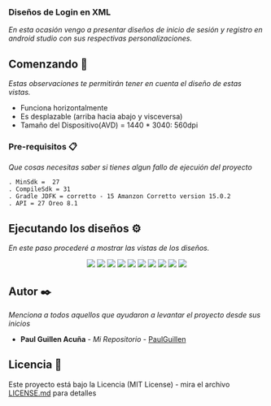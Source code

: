 ### Diseños de Login en XML

_En esta ocasión vengo a presentar diseños de inicio de sesión y registro en android studio con sus respectivas personalizaciones._

## Comenzando 🚀

_Estas observaciones te permitirán tener en cuenta el diseño de estas vistas._
 * Funciona horizontalmente
 * Es desplazable (arriba hacia abajo y visceversa)
 * Tamaño del Dispositivo(AVD) = 1440 * 3040: 560dpi

### Pre-requisitos 📋

_Que cosas necesitas saber si tienes algun fallo de ejecuión del proyecto_

```
. MinSdk =  27
. CompileSdk = 31
. Gradle JDFK = corretto - 15 Amanzon Corretto version 15.0.2
. API = 27 Oreo 8.1
```

## Ejecutando los diseños ⚙️

_En este paso procederé a mostrar las vistas de los diseños._

<p align="center">

 <img src="https://i.postimg.cc/W4hHHCN5/Main1.png"/>
 <img src="https://i.postimg.cc/gjYyfLyG/Register1.png"/>
 
  <img src="https://i.postimg.cc/qBLx2Q0q/Main2.png"/>
  <img src="https://i.postimg.cc/fR37nNdS/Register2.png"/>

  <img src="https://i.postimg.cc/x1c8TG9c/Main3.png"/>
  <img src="https://i.postimg.cc/02rPp8F4/Register3.png"/>

  <img src="https://i.postimg.cc/NF1kKqYf/Register4.png"/>
   <img src="https://i.postimg.cc/ZKtf4jZ5/Main4.png"/>

  <img src="https://i.postimg.cc/NfcxWM7y/Main5.png"/>
  <img src="https://i.postimg.cc/brjQcCbX/Register5.png"/>
 
</p>

## Autor ✒️

_Menciona a todos aquellos que ayudaron a levantar el proyecto desde sus inicios_

* **Paul Guillen Acuña** - *Mi Repositorio* - [PaulGuillen](https://github.com/PaulGuillen?tab=repositories)

## Licencia 📄

Este proyecto está bajo la Licencia (MIT License) - mira el archivo [LICENSE.md](LICENSE.md) para detalles
